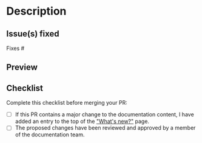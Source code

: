 # Description

<!-- Describe the changes made in your pull request (PR). -->

## Issue(s) fixed

<!-- Include the issue number that this PR fixes. -->

Fixes #

## Preview

<!-- Provide a PR preview link to the page(s) changed. -->

## Checklist

Complete this checklist before merging your PR:

- [ ] If this PR contains a major change to the documentation content, I have added an entry to the top of the ["What's new?"](https://github.com/MetaMask/metamask-docs/blob/main/docs/whats-new.md) page.
- [ ] The proposed changes have been reviewed and approved by a member of the documentation team.

